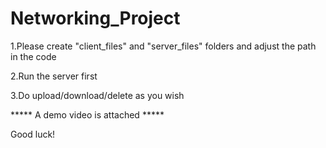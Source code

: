 # Networking_Project

1.Please create "client_files" and "server_files" folders and adjust the path in the code

2.Run the server first

3.Do upload/download/delete as you wish

***** A demo video is attached *****

Good luck!
